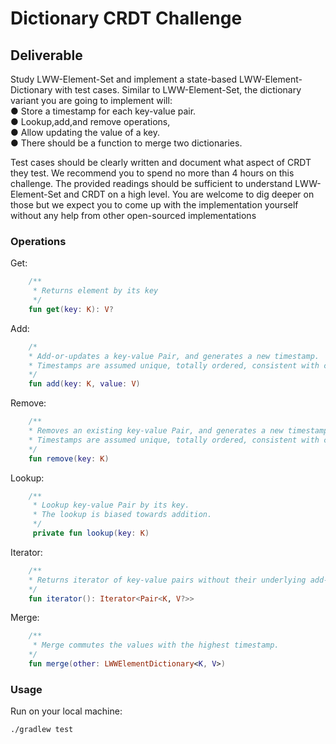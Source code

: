 # Dictionary CRDT Challenge
## Deliverable

Study LWW-Element-Set and implement a state-based LWW-Element-Dictionary with test cases. Similar to LWW-Element-Set, the dictionary variant you are going to implement will:  
● Store a timestamp for each key-value pair.  
● Lookup,add,and remove operations,  
● Allow updating the value of a key.  
● There should be a function to merge two dictionaries.  

Test cases should be clearly written and document what aspect of CRDT they test.
We recommend you to spend no more than 4 hours on this challenge. The provided readings should be sufficient to understand LWW-Element-Set and CRDT on a high level. You are welcome to dig deeper on those but we expect you to come up with the implementation yourself without any help from other open-sourced implementations

### Operations

Get:
```kotlin
    /**
     * Returns element by its key
     */
    fun get(key: K): V?
```
Add:
```kotlin
    /*
    * Add-or-updates a key-value Pair, and generates a new timestamp.
    * Timestamps are assumed unique, totally ordered, consistent with causal order, and monotonically increasing.
    */
    fun add(key: K, value: V)
```
Remove:
```kotlin
    /**
    * Removes an existing key-value Pair, and generates a new timestamp.
    * Timestamps are assumed unique, totally ordered, consistent with causal order, and monotonically increasing.
    */
    fun remove(key: K)
```
Lookup:
```kotlin
    /**
     * Lookup key-value Pair by its key.
     * The lookup is biased towards addition.
     */
     private fun lookup(key: K)
```
Iterator:
```kotlin
    /**
    * Returns iterator of key-value pairs without their underlying add-and-remove timestamps.
    */
    fun iterator(): Iterator<Pair<K, V?>>
```
Merge:
```kotlin
    /**
     * Merge commutes the values with the highest timestamp.
    */
    fun merge(other: LWWElementDictionary<K, V>)
```

### Usage

Run on your local machine:

```
./gradlew test
```